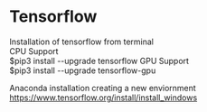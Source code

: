 # Tensorflow

Installation of tensorflow from terminal                  
CPU Support                                                           
$pip3 install --upgrade tensorflow
GPU Support                                                         
$pip3 install --upgrade tensorflow-gpu  

Anaconda installation creating a new enviornment
https://www.tensorflow.org/install/install_windows
